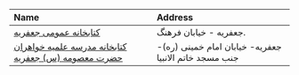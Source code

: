 | Name                                                                                                                                           | Address                                               |
|:-----------------------------------------------------------------------------------------------------------------------------------------------|:------------------------------------------------------|
| [كتابخانه عمومی جعفریه](https://lib.ir/fa/library/384/كتابخانه-عمومی-جعفریه/search/)                                                           | جعفريه - خيابان فرهنگ.                                |
| [کتابخانه مدرسه علمیه خواهران حضرت معصومه (س) جعفریه](https://lib.ir/fa/library/717/کتابخانه-مدرسه-علمیه-خواهران-حضرت-معصومه-س-جعفریه/search/) | جعفریه- خیابان امام خمینی (ره)- جنب مسجد خاتم الانبیا |